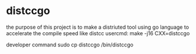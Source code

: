 # distccgo
the purpose of this project is to make a distriuted tool using go language to accelerate the compile speed like distcc
usercmd:
make -j16 CXX=distccgo

developer command
sudo cp distccgo /bin/distccgo

